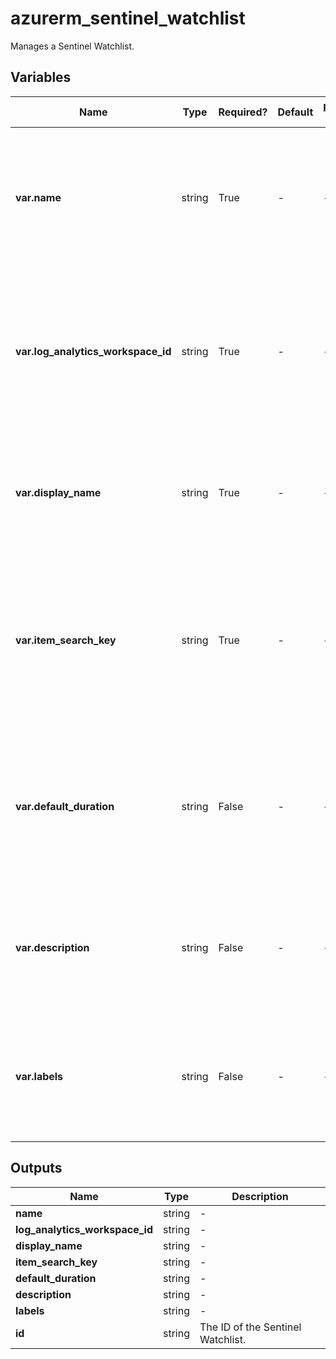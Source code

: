# azurerm_sentinel_watchlist

Manages a Sentinel Watchlist.

## Variables

| Name | Type | Required? | Default  | possible values | Description |
| ---- | ---- | --------- | -------- | ----------- | ----------- |
| **var.name** | string | True | -  |  -  | The name which should be used for this Sentinel Watchlist. Changing this forces a new Sentinel Watchlist to be created. | 
| **var.log_analytics_workspace_id** | string | True | -  |  -  | The ID of the Log Analytics Workspace where this Sentinel Watchlist resides in. Changing this forces a new Sentinel Watchlist to be created. | 
| **var.display_name** | string | True | -  |  -  | The display name of this Sentinel Watchlist. Changing this forces a new Sentinel Watchlist to be created. | 
| **var.item_search_key** | string | True | -  |  -  | The key used to optimize query performance when using Watchlist for joins with other data. Changing this forces a new Sentinel Watchlist to be created. | 
| **var.default_duration** | string | False | -  |  -  | The default duration in ISO8601 duration form of this Sentinel Watchlist. Changing this forces a new Sentinel Watchlist to be created. | 
| **var.description** | string | False | -  |  -  | The description of this Sentinel Watchlist. Changing this forces a new Sentinel Watchlist to be created. | 
| **var.labels** | string | False | -  |  -  | Specifies a list of labels related to this Sentinel Watchlist. Changing this forces a new Sentinel Watchlist to be created. | 



## Outputs

| Name | Type | Description |
| ---- | ---- | --------- | 
| **name** | string  | - | 
| **log_analytics_workspace_id** | string  | - | 
| **display_name** | string  | - | 
| **item_search_key** | string  | - | 
| **default_duration** | string  | - | 
| **description** | string  | - | 
| **labels** | string  | - | 
| **id** | string  | The ID of the Sentinel Watchlist. | 